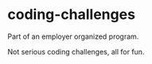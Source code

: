 # coding-challenges
Part of an employer organized program.

Not serious coding challenges, all for fun.
